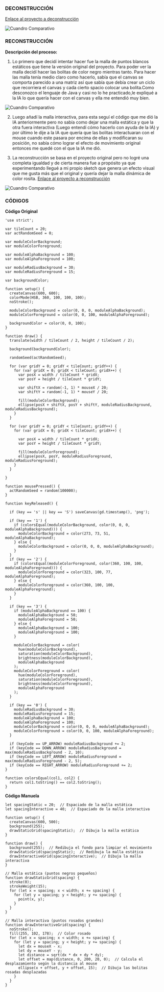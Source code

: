 ### DECONSTRUCCIÓN
[Enlace al proyecto a deconstrucción](http://www.generative-gestaltung.de/2/sketches/?01_P/P_2_1_2_02)

![Cuandro Comparativo](../../../../assets/ejemplo27.png)

### RECONSTRUCCIÓN

**Descripción del proceso:** 

1. Lo primero que decidí intentar hacer fue la malla de puntos blancos estáticos que tiene la versión original del proyecto. Para poder ver la malla decidí hacer las bolitas de color negro mientras tanto. Para hacer las malla tenía medio claro como hacerlo, sabía que el canvas se comporta parecido a una matriz así que sabía que debía crear un ciclo que recorriera el canvas y cada cierto spacio colocar una bolita.Como desconozco el lenguaje de Java y casi no lo he practicado,le expliqué a la IA lo que quería hacer con el canvas y ella me entendió muy bien.

![Cuandro Comparativo](../../../../assets/ejemplo29.png)

2. Luego añadí la malla interactiva, para esta seguí el código que me dió la IA anteriormente pero no sabía como dejar una malla estática y que la otra fuera interactiva (Luego entendí cómo hacerlo con ayuda de la IA) y por último le dije a la IA que quería que las bolitas interactuaran con el mouse cuando este pasara por encima de ellas y modificaran su posición, no sabía cómo lograr el efecto de movimiento original entonces me quedé con el que la IA me dió. 

3. La reconstrucción se basa en el proyecto original pero no logré una completa igualdad y de cierta manera fue a propósito ya que experimentando llegué a mi propio sketch que genera un efecto visual que me gusta más que el original y quería dejar la malla dinámica de color rosita. 
[Enlace al proyecto a reconstrucción](https://editor.p5js.org/manuuuu15281/sketches/_BKpfSKpi)

![Cuandro Comparativo](../../../../assets/ejemplo28.png)

### CÓDIGOS

**Código Original**

```
'use strict';

var tileCount = 20;
var actRandomSeed = 0;

var moduleColorBackground;
var moduleColorForeground;

var moduleAlphaBackground = 100;
var moduleAlphaForeground = 100;

var moduleRadiusBackground = 30;
var moduleRadiusForeground = 15;

var backgroundColor;

function setup() {
  createCanvas(600, 600);
  colorMode(HSB, 360, 100, 100, 100);
  noStroke();

  moduleColorBackground = color(0, 0, 0, moduleAlphaBackground);
  moduleColorForeground = color(0, 0, 100, moduleAlphaForeground);

  backgroundColor = color(0, 0, 100);
}

function draw() {
  translate(width / tileCount / 2, height / tileCount / 2);

  background(backgroundColor);

  randomSeed(actRandomSeed);

  for (var gridY = 0; gridY < tileCount; gridY++) {
    for (var gridX = 0; gridX < tileCount; gridX++) {
      var posX = width / tileCount * gridX;
      var posY = height / tileCount * gridY;

      var shiftX = random(-1, 1) * mouseX / 20;
      var shiftY = random(-1, 1) * mouseY / 20;

      fill(moduleColorBackground);
      ellipse(posX + shiftX, posY + shiftY, moduleRadiusBackground, moduleRadiusBackground);
    }
  }

  for (var gridY = 0; gridY < tileCount; gridY++) {
    for (var gridX = 0; gridX < tileCount; gridX++) {

      var posX = width / tileCount * gridX;
      var posY = height / tileCount * gridY;

      fill(moduleColorForeground);
      ellipse(posX, posY, moduleRadiusForeground, moduleRadiusForeground);
    }
  }

}

function mousePressed() {
  actRandomSeed = random(100000);
}

function keyReleased() {

  if (key == 's' || key == 'S') saveCanvas(gd.timestamp(), 'png');

  if (key == '1') {
    if (colorsEqual(moduleColorBackground, color(0, 0, 0, moduleAlphaBackground))) {
      moduleColorBackground = color(273, 73, 51, moduleAlphaBackground);
    } else {
      moduleColorBackground = color(0, 0, 0, moduleAlphaBackground);
    }
  }
  if (key == '2') {
    if (colorsEqual(moduleColorForeground, color(360, 100, 100, moduleAlphaForeground))) {
      moduleColorForeground = color(323, 100, 77, moduleAlphaForeground);
    } else {
      moduleColorForeground = color(360, 100, 100, moduleAlphaForeground);
    }
  }

  if (key == '3') {
    if (moduleAlphaBackground == 100) {
      moduleAlphaBackground = 50;
      moduleAlphaForeground = 50;
    } else {
      moduleAlphaBackground = 100;
      moduleAlphaForeground = 100;
    }

    moduleColorBackground = color(
      hue(moduleColorBackground),
      saturation(moduleColorBackground),
      brightness(moduleColorBackground),
      moduleAlphaBackground
    );
    moduleColorForeground = color(
      hue(moduleColorForeground),
      saturation(moduleColorForeground),
      brightness(moduleColorForeground),
      moduleAlphaForeground
    );
  }

  if (key == '0') {
    moduleRadiusBackground = 30;
    moduleRadiusForeground = 15;
    moduleAlphaBackground = 100;
    moduleAlphaForeground = 100;
    moduleColorBackground = color(0, 0, 0, moduleAlphaBackground);
    moduleColorForeground = color(0, 0, 100, moduleAlphaForeground);
  }

  if (keyCode == UP_ARROW) moduleRadiusBackground += 2;
  if (keyCode == DOWN_ARROW) moduleRadiusBackground = max(moduleRadiusBackground - 2, 10);
  if (keyCode == LEFT_ARROW) moduleRadiusForeground = max(moduleRadiusForeground - 2, 5);
  if (keyCode == RIGHT_ARROW) moduleRadiusForeground += 2;
}

function colorsEqual(col1, col2) {
  return col1.toString() == col2.toString();
}

```

**Código Manuela**

```
let spacingStatic = 20;  // Espaciado de la malla estática
let spacingInteractive = 40;  // Espaciado de la malla interactiva

function setup() {
  createCanvas(600, 500);
  background(255);
  drawStaticGrid(spacingStatic);  // Dibuja la malla estática
}

function draw() {
  background(255);  // Redibuja el fondo para limpiar el movimiento
  drawStaticGrid(spacingStatic);  // Redibuja la malla estática
  drawInteractiveGrid(spacingInteractive);  // Dibuja la malla interactiva
}

// Malla estática (puntos negros pequeños)
function drawStaticGrid(spacing) {
  stroke(0);
  strokeWeight(15);
  for (let x = spacing; x < width; x += spacing) {
    for (let y = spacing; y < height; y += spacing) {
      point(x, y);
    }
  }
}

// Malla interactiva (puntos rosados grandes)
function drawInteractiveGrid(spacing) {
  noStroke();
  fill(255, 102, 178);  // Color rosado
  for (let x = spacing; x < width; x += spacing) {
    for (let y = spacing; y < height; y += spacing) {
      let dx = mouseX - x;
      let dy = mouseY - y;
      let distance = sqrt(dx * dx + dy * dy);
      let offset = map(distance, 0, 200, 20, 0);  // Calcula el desplazamiento según la distancia al mouse
      ellipse(x + offset, y + offset, 15);  // Dibuja las bolitas rosadas desplazadas
    }
  }
}

```
